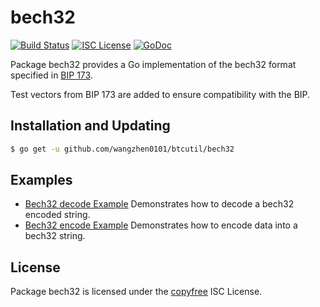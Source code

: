 bech32
==========

[![Build Status](http://img.shields.io/travis/wangzhen0101/btcutil.svg)](https://travis-ci.org/wangzhen0101/btcutil)
[![ISC License](http://img.shields.io/badge/license-ISC-blue.svg)](http://copyfree.org)
[![GoDoc](https://godoc.org/github.com/wangzhen0101/btcutil/bech32?status.png)](http://godoc.org/github.com/wangzhen0101/btcutil/bech32)

Package bech32 provides a Go implementation of the bech32 format specified in
[BIP 173](https://github.com/bitcoin/bips/blob/master/bip-0173.mediawiki).

Test vectors from BIP 173 are added to ensure compatibility with the BIP.

## Installation and Updating

```bash
$ go get -u github.com/wangzhen0101/btcutil/bech32
```

## Examples

* [Bech32 decode Example](http://godoc.org/github.com/wangzhen0101/btcutil/bech32#example-Bech32Decode)
  Demonstrates how to decode a bech32 encoded string.
* [Bech32 encode Example](http://godoc.org/github.com/wangzhen0101/btcutil/bech32#example-BechEncode)
  Demonstrates how to encode data into a bech32 string.

## License

Package bech32 is licensed under the [copyfree](http://copyfree.org) ISC
License.
